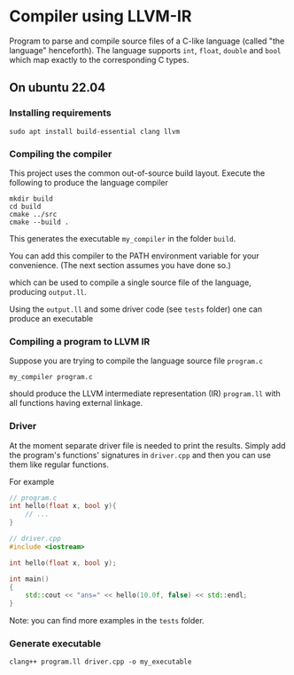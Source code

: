 # Compiler using LLVM-IR

Program to parse and compile source files of a C-like language (called "the language"
henceforth). The language supports `int`, `float`, `double` and
`bool` which map exactly to the corresponding C types.

## On ubuntu 22.04

### Installing requirements

`sudo apt install build-essential clang llvm`

### Compiling the compiler

This project uses the common out-of-source build layout.
Execute the following to produce the language compiler

```
mkdir build
cd build
cmake ../src
cmake --build .
```

This generates the executable `my_compiler` in the folder `build`.

You can add this compiler to the PATH environment variable for your convenience. (The next section assumes you have done so.)

 which can be used to compile a single source file of the language, producing `output.ll`.

Using the `output.ll` and some driver code (see `tests` folder) one can produce an executable

### Compiling a program to LLVM IR

Suppose you are trying to compile the language source file `program.c`

`my_compiler program.c`

should produce the LLVM intermediate representation (IR)
`program.ll` with all functions having external linkage.

### Driver

At the moment separate driver file is needed to print the results.
Simply add the program's functions' signatures
in `driver.cpp` and then you can use them like regular functions.

For example

```c
// program.c
int hello(float x, bool y){
    // ...
}
```

```cpp
// driver.cpp
#include <iostream>

int hello(float x, bool y);

int main()
{
    std::cout << "ans=" << hello(10.0f, false) << std::endl;
}
```

Note: you can find more examples in the `tests` folder.

### Generate executable

`clang++ program.ll driver.cpp -o my_executable`
